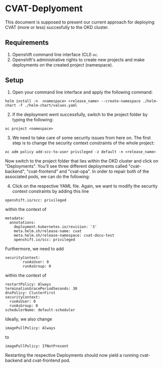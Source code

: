 # CVAT-Deplyoment

This document is supposed to present our current approach for deploying CVAT (more or less) succesfully to the OKD cluster.

## Requirements

1. Openshift command line interface (CLI) `oc`.
2. Openshift's administrative rights to create new projects and make deployments on the created project (namespace).

## Setup

1. Open your command line interface and apply the following command:

```
helm install -n  <namespace> <release_name> --create-namespace ./helm-chart -f ./helm-chart/values.yaml
```

2. If the deployment went successfully, switch to the project folder by typing the following:

```
oc project <namespace>
```

3. We need to take care of some security issues from here on. The first step is to change the security context constraints of the whole project:

```
oc adm policy add-scc-to-user privileged -z default -n <release_name>
```
Now switch to the project folder that lies within the OKD cluster and click on "Deployments". You'll see three different deployments called "cvat-backend", "cvat-frontend" and "cvat-opa". In order to repair both of the associated pods, we can do the following:

4. Click on the respective YAML file. Again, we want to modify the security context constraints by adding this line
```
openshift.io/scc: privileged
```
within the context of 
```
metadata:
  annotations:
    deployment.kubernetes.io/revision: '3'
    meta.helm.sh/release-name: cvat
    meta.helm.sh/release-namespace: cvat-docu-test
    openshift.io/scc: privileged
```
Furthermore, we need to add
```
securityContext:
        runAsUser: 0
        runAsGroup: 0
```
within the context of
```
restartPolicy: Always
terminationGracePeriodSeconds: 30
dnsPolicy: ClusterFirst
securityContext:
  runAsUser: 0
  runAsGroup: 0
schedulerName: default-scheduler
```
Ideally, we also change
```
imagePullPolicy: Always
```
to
```
imagePullPolicy: IfNotPresent
```
Restarting the respective Deployments should now yield a running cvat-backend and cvat-frontend pod.
